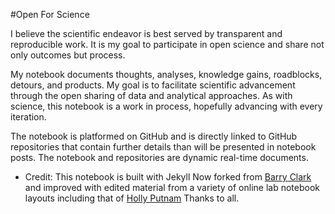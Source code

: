 #Open For Science 

I believe the scientific endeavor is best served by transparent and reproducible work. It is my goal to participate in open science and share not only outcomes but process.

My notebook documents thoughts, analyses, knowledge gains, roadblocks, detours, and products. My goal is to facilitate scientific advancement through the open sharing of data and analytical approaches. As with science, this notebook is a work in process, hopefully advancing with every iteration. 

The notebook is platformed on GitHub and is directly linked to GitHub repositories that contain further details than will be presented in notebook posts. The notebook and repositories are dynamic real-time documents.


* Credit: This notebook is built with Jekyll Now forked from [Barry Clark](https://github.com/barryclark/jekyll-now) and improved with edited material from a variety of online lab notebook layouts including that of [Holly Putnam](https://hputnam.github.io/Putnam_Lab_Notebook/) Thanks to all. 
